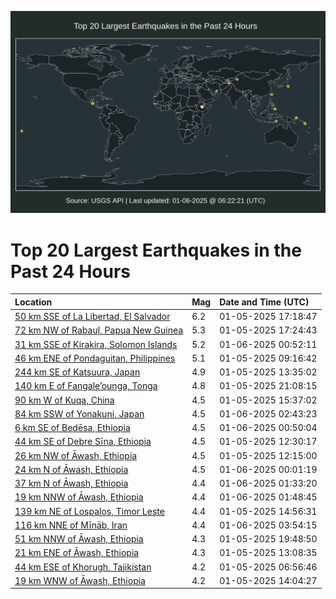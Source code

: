 ![Map](./map.png)

# Top 20 Largest Earthquakes in the Past 24 Hours

| Location | Mag | Date and Time (UTC) |
|:---|:---|:---|
| [50 km SSE of La Libertad, El Salvador](https://earthquake.usgs.gov/earthquakes/eventpage/us6000pi09) | 6.2 | 01-05-2025 17:18:47 |
| [72 km NW of Rabaul, Papua New Guinea](https://earthquake.usgs.gov/earthquakes/eventpage/us6000pi0k) | 5.3 | 01-05-2025 17:24:43 |
| [31 km SSE of Kirakira, Solomon Islands](https://earthquake.usgs.gov/earthquakes/eventpage/us6000pi39) | 5.2 | 01-06-2025 00:52:11 |
| [46 km ENE of Pondaguitan, Philippines](https://earthquake.usgs.gov/earthquakes/eventpage/us6000phz2) | 5.1 | 01-05-2025 09:16:42 |
| [244 km SE of Katsuura, Japan](https://earthquake.usgs.gov/earthquakes/eventpage/us6000phzr) | 4.9 | 01-05-2025 13:35:02 |
| [140 km E of Fangale’ounga, Tonga](https://earthquake.usgs.gov/earthquakes/eventpage/us6000pi1x) | 4.8 | 01-05-2025 21:08:15 |
| [90 km W of Kuqa, China](https://earthquake.usgs.gov/earthquakes/eventpage/us6000pi02) | 4.5 | 01-05-2025 15:37:02 |
| [84 km SSW of Yonakuni, Japan](https://earthquake.usgs.gov/earthquakes/eventpage/us6000pi3h) | 4.5 | 01-06-2025 02:43:23 |
| [6 km SE of Bedēsa, Ethiopia](https://earthquake.usgs.gov/earthquakes/eventpage/us6000pi3a) | 4.5 | 01-06-2025 00:50:04 |
| [44 km SE of Debre Sīna, Ethiopia](https://earthquake.usgs.gov/earthquakes/eventpage/us6000phzf) | 4.5 | 01-05-2025 12:30:17 |
| [26 km NW of Āwash, Ethiopia](https://earthquake.usgs.gov/earthquakes/eventpage/us6000phzd) | 4.5 | 01-05-2025 12:15:00 |
| [24 km N of Āwash, Ethiopia](https://earthquake.usgs.gov/earthquakes/eventpage/us6000pi33) | 4.5 | 01-06-2025 00:01:19 |
| [37 km N of Āwash, Ethiopia](https://earthquake.usgs.gov/earthquakes/eventpage/us6000pi3d) | 4.4 | 01-06-2025 01:33:20 |
| [19 km NNW of Āwash, Ethiopia](https://earthquake.usgs.gov/earthquakes/eventpage/us6000pi3e) | 4.4 | 01-06-2025 01:48:45 |
| [139 km NE of Lospalos, Timor Leste](https://earthquake.usgs.gov/earthquakes/eventpage/us6000phzz) | 4.4 | 01-05-2025 14:56:31 |
| [116 km NNE of Mīnāb, Iran](https://earthquake.usgs.gov/earthquakes/eventpage/us6000pi3x) | 4.4 | 01-06-2025 03:54:15 |
| [51 km NNW of Āwash, Ethiopia](https://earthquake.usgs.gov/earthquakes/eventpage/us6000pi1v) | 4.3 | 01-05-2025 19:48:50 |
| [21 km ENE of Āwash, Ethiopia](https://earthquake.usgs.gov/earthquakes/eventpage/us6000phzk) | 4.3 | 01-05-2025 13:08:35 |
| [44 km ESE of Khorugh, Tajikistan](https://earthquake.usgs.gov/earthquakes/eventpage/us6000phyj) | 4.2 | 01-05-2025 06:56:46 |
| [19 km WNW of Āwash, Ethiopia](https://earthquake.usgs.gov/earthquakes/eventpage/us6000phzx) | 4.2 | 01-05-2025 14:04:27 |
